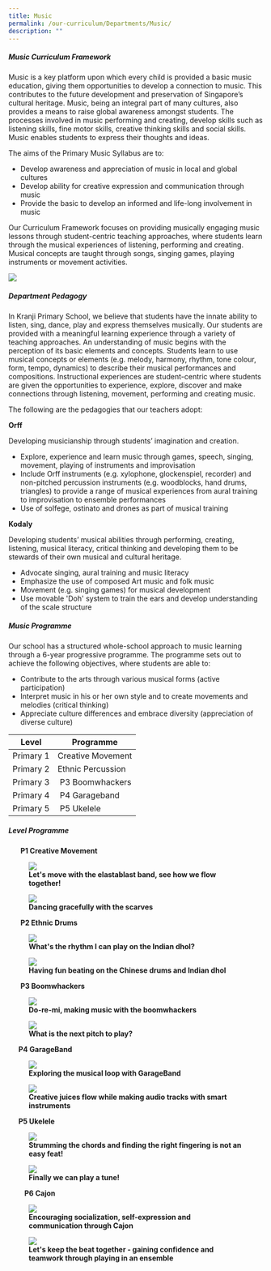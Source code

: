 ```yaml
---
title: Music
permalink: /our-curriculum/Departments/Music/
description: ""
---
```


##### **Music Curriculum Framework**
  

Music is a key platform upon which every child is provided a basic music education, giving them opportunities to develop a connection to music. This contributes to the future development and preservation of Singapore’s cultural heritage. Music, being an integral part of many cultures, also provides a means to raise global awareness amongst students. The processes involved in music performing and creating, develop skills such as listening skills, fine motor skills, creative thinking skills and social skills. Music enables students to express their thoughts and ideas. 

  

The aims of the Primary Music Syllabus are to:  
  

*   Develop awareness and appreciation of music in local and global cultures
*   Develop ability for creative expression and communication through music
*   Provide the basic to develop an informed and life-long involvement in music

  

Our Curriculum Framework focuses on providing musically engaging music lessons through student-centric teaching approaches, where students learn through the musical experiences of listening, performing and creating. Musical concepts are taught through songs, singing games, playing instruments or movement activities.

  

![](/images/Our%20Curriculum/Departments/Music/M1.jpg)

##### **Department Pedagogy**
  

In Kranji Primary School, we believe that students have the innate ability to listen, sing, dance, play and express themselves musically. Our students are provided with a meaningful learning experience through a variety of teaching approaches. An understanding of music begins with the perception of its basic elements and concepts. Students learn to use musical concepts or elements (e.g. melody, harmony, rhythm, tone colour, form, tempo, dynamics) to describe their musical performances and compositions. Instructional experiences are student-centric where students are given the opportunities to experience, explore, discover and make connections through listening, movement, performing and creating music.

  

The following are the pedagogies that our teachers adopt:

**Orff** 

Developing musicianship through students’ imagination and creation.

*   Explore, experience and learn music through games, speech, singing, movement, playing of instruments and improvisation
*   Include Orff instruments (e.g. xylophone, glockenspiel, recorder) and non-pitched percussion instruments (e.g. woodblocks, hand drums, triangles) to provide a range of musical experiences from aural training to improvisation to ensemble performances
*   Use of solfege, ostinato and drones as part of musical training

  

**Kodaly**

Developing students’ musical abilities through performing, creating, listening, musical literacy, critical thinking and developing them to be stewards of their own musical and cultural heritage.

*   Advocate singing, aural training and music literacy
*   Emphasize the use of composed Art music and folk music
*   Movement (e.g. singing games) for musical development
*   Use movable 'Doh' system to train the ears and develop understanding of the scale structure

##### **Music Programme**

  
Our school has a structured whole-school approach to music learning through a 6-year progressive programme. The programme sets out to achieve the following objectives, where students are able to:

*   Contribute to the arts through various musical forms (active participation) 
*   Interpret music in his or her own style and to create movements and melodies (critical thinking)
*   Appreciate culture differences and embrace diversity (appreciation of diverse culture)

  

| Level | Programme |
| --- | --- |
| Primary 1 | Creative Movement |
| Primary 2 | Ethnic Percussion |
| Primary 3 |  P3 Boomwhackers |
| Primary 4 |  P4 Garageband |
| Primary 5 |  P5 Ukelele |

  

##### **Level Programme**

      **P1 Creative Movement**



<figure>

<img src="/images/Our%20Curriculum/Departments/Music/M2.jpg">

<figcaption> <strong> Let's move with the elastablast band, see how we flow together! </strong> </figcaption>

</figure>

<figure>

<img src="/images/Our%20Curriculum/Departments/Music/M3.jpg">

<figcaption> <strong> Dancing gracefully with the scarves </strong> </figcaption>

</figure>

      **P2 Ethnic Drums**

<figure>

<img src="/images/Our%20Curriculum/Departments/Music/M4.jpg">

<figcaption> <strong> What's the rhythm I can play on the Indian dhol? </strong> </figcaption>

</figure>

<figure>

<img src="/images/Our%20Curriculum/Departments/Music/M5.jpg">

<figcaption> <strong> Having fun beating on the Chinese drums and Indian dhol </strong> </figcaption>

</figure>

  

      **P3 Boomwhackers**

<figure>

<img src="/images/Our%20Curriculum/Departments/Music/M6.jpg">

<figcaption> <strong> Do-re-mi, making music with the boomwhackers </strong> </figcaption>

</figure>

<figure>

<img src="/images/Our%20Curriculum/Departments/Music/M7.jpg">

<figcaption> <strong> What is the next pitch to play? </strong> </figcaption>

</figure>

     **P4 GarageBand**

<figure>

<img src="/images/Our%20Curriculum/Departments/Music/M8.jpg">

<figcaption> <strong> Exploring the musical loop with GarageBand </strong> </figcaption>

</figure>

<figure>

<img src="/images/Our%20Curriculum/Departments/Music/M9.jpg">

<figcaption> <strong> Creative juices flow while making audio tracks with smart instruments </strong> </figcaption>

</figure>

     **P5 Ukelele**

<figure>

<img src="/images/Our%20Curriculum/Departments/Music/M10.jpg">

<figcaption> <strong> Strumming the chords and finding the right fingering is not an easy feat! </strong> </figcaption>

</figure>

<figure>

<img src="/images/Our%20Curriculum/Departments/Music/M11.jpg">

<figcaption> <strong> Finally we can play a tune! </strong> </figcaption>

</figure>
  

        **P6 Cajon**  

<figure>

<img src="/images/Our%20Curriculum/Departments/Music/M12.jpg">

<figcaption> <strong> Encouraging socialization, self-expression and communication through Cajon </strong> </figcaption>

</figure>

<figure>

<img src="/images/Our%20Curriculum/Departments/Music/M13.jpg">

<figcaption> <strong> Let's keep the beat together - gaining confidence and teamwork through playing in an ensemble </strong> </figcaption>

</figure>